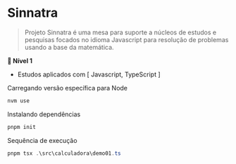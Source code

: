# Sinnatra

>Projeto Sinnatra é uma mesa para suporte a núcleos de estudos e pesquisas focados no idioma Javascript para resolução de problemas usando a base da matemática.

**:stars: Nível 1**
- Estudos aplicados com [ Javascript, TypeScript ]

Carregando versão específica para Node
```powershell
nvm use
```
Instalando dependências
```powershell
pnpm init
```
Sequência de execução
```powershell
pnpm tsx .\src\calculadora\demo01.ts
```

